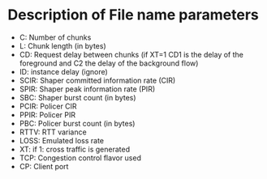 # Description of File name parameters

* C: Number of chunks
* L: Chunk length (in bytes)
* CD: Request delay between chunks (if XT=1 CD1 is the delay of the foreground and
C2 the delay of the background flow)
* ID: instance delay (ignore)
* SCIR: Shaper committed information rate (CIR)
* SPIR: Shaper peak information rate (PIR)
* SBC: Shaper burst count (in bytes)
* PCIR: Policer CIR
* PPIR: Policer PIR
* PBC: Policer burst count (in bytes)
* RTTV: RTT variance
* LOSS: Emulated loss rate
* XT: if 1: cross traffic is generated
* TCP: Congestion control flavor used
* CP: Client port
